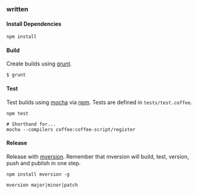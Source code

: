 ### written

#### Install Dependencies

```
npm install
```

#### Build
Create builds using [grunt](http://gruntjs.com/).

```
$ grunt
```

#### Test
Test builds using [mocha](http://mochajs.org) via [npm](https://npmjs.com).
Tests are defined in `tests/test.coffee`.

```
npm test

# Shorthand for...
mocha --compilers coffee:coffee-script/register
```

#### Release
Release with [mversion](https://github.com/mikaelbr/mversion).
Remember that mversion will build, test, version, push and publish in one step.

```
npm install mversion -g

mversion major|minor|patch
```
